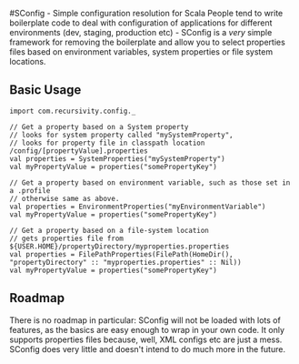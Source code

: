 #SConfig - Simple configuration resolution for Scala
People tend to write boilerplate code to deal with configuration of applications for different environments (dev, staging, production etc) - SConfig is a _very_ simple framework for removing the boilerplate and allow you to select properties files based on environment variables, system properties or file system locations.

## Basic Usage

	import com.recursivity.config._
	
	// Get a property based on a System property
	// looks for system property called "mySystemProperty",
	// looks for property file in classpath location /config/[propertyValue].properties
	val properties = SystemProperties("mySystemProperty") 
	val myPropertyValue = properties("somePropertyKey")
	
	// Get a property based on environment variable, such as those set in a .profile
	// otherwise same as above.
	val properties = EnvironmentProperties("myEnvironmentVariable") 
	val myPropertyValue = properties("somePropertyKey")
	
	// Get a property based on a file-system location
	// gets properties file from ${USER.HOME}/propertyDirectory/myproperties.properties
	val properties = FilePathProperties(FilePath(HomeDir(), "propertyDirectory" :: "myproperties.properties" :: Nil))
	val myPropertyValue = properties("somePropertyKey")
	
## Roadmap
There is no roadmap in particular: SConfig will not be loaded with lots of features, as the basics are easy enough to wrap in your own code. It only supports properties files because, well, XML configs etc are just a mess. SConfig does very little and doesn't intend to do much more in the future.